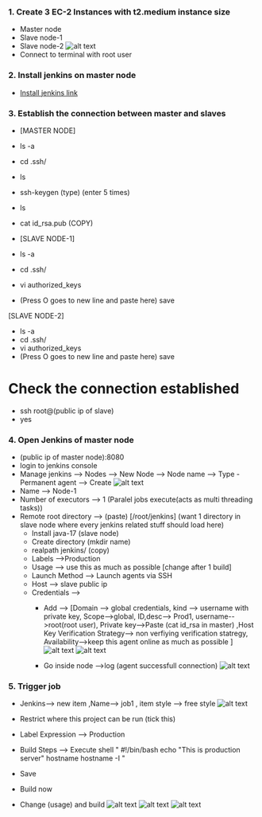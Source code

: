 ### 1. Create 3 EC-2 Instances with t2.medium instance size
 * Master node
 * Slave node-1
 * Slave node-2
   ![alt text](<Screenshot 2025-04-27 193831.png>)
 * Connect to terminal with root user

### 2. Install jenkins on master node
 * [Install jenkins link](https://phoenixnap.com/kb/install-jenkins-ubuntu)

### 3. Establish the connection between master and slaves
 * [MASTER NODE]
 * ls -a
 * cd .ssh/
 * ls
 * ssh-keygen  (type) (enter 5 times)
 * ls
 * cat id_rsa.pub (COPY)

 * [SLAVE NODE-1]
 * ls -a
 * cd .ssh/
 * vi authorized_keys
 * (Press O goes to new line and paste here) save

 [SLAVE NODE-2]
 * ls -a
 * cd .ssh/
 * vi authorized_keys
 * (Press O goes to new line and paste here)   save

 # Check the connection established
 
 * ssh root@(public ip of slave)
 * yes

### 4. Open Jenkins of master node
 * (public ip of master node):8080
 * login to jenkins console
 * Manage jenkins --> Nodes --> New Node --> Node name --> Type - Permanent agent --> Create
   ![alt text](<Screenshot 2025-04-27 200729.png>)
 * Name --> Node-1
 * Number of executors --> 1 (Paralel jobs execute(acts as multi threading tasks))
 * Remote root directory --> (paste) [/root/jenkins]
   (want 1 directory in slave node where every jenkins related stuff should load here)
   * Install java-17  (slave node)
   * Create directory (mkdir name)
   * realpath jenkins/  (copy)
   * Labels -->Production
   * Usage --> use this as much as possible  [change after 1 build]
   * Launch Method --> Launch agents via SSH
   * Host --> slave public ip
   * Credentials -->
     * Add --> [Domain --> global credentials, kind --> username with private key, Scope-->global, ID,desc--> Prod1, username-->root(root user), Private key-->Paste (cat id_rsa in master) ,Host Key Verification Strategy--> non verfiying verification statregy, Availability-->keep this agent online as much as possible ] 
     ![alt text](<Screenshot 2025-04-27 211309.png>)
     ![alt text](<Screenshot 2025-04-27 211326.png>)

     * Go inside node -->log (agent successfull connection)
       ![alt text](<Screenshot 2025-04-27 211614.png>)

### 5. Trigger job 

 * Jenkins--> new item ,Name--> job1 , item style --> free style
       ![alt text](<Screenshot 2025-04-27 212148.png>)
 * Restrict where this project can be run (tick this)
 * Label Expression --> Production
 * Build Steps --> Execute shell 
   " #!/bin/bash
     echo "This is production server"
     hostname
     hostname -I "    
 * Save
 * Build now

 * Change (usage) and build 
   ![alt text](<Screenshot 2025-04-27 213100.png>) 
   ![alt text](<Screenshot 2025-04-27 220617.png>)
   ![alt text](<Screenshot 2025-04-27 222012.png>)







